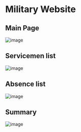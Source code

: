 # Military Website

## Main Page
![image](https://github.com/Scarmaing-Whebrolted/military-website/assets/89275215/849f3822-58df-44d6-b221-1aee60815871)

## Servicemen list
![image](https://github.com/Scarmaing-Whebrolted/military-website/assets/89275215/b6adce47-a678-4451-a23c-89a6f4153225)

## Absence list
![image](https://github.com/Scarmaing-Whebrolted/military-website/assets/89275215/803c34fb-46ab-45d2-9115-92778f7659e0)

## Summary
![image](https://github.com/Scarmaing-Whebrolted/military-website/assets/89275215/7fef4f21-4605-4c5d-ad79-20f7d71c0a09)
